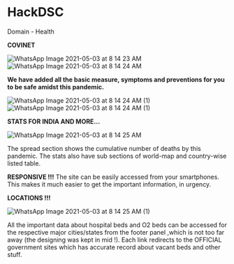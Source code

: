 # HackDSC
Domain - Health

**COVINET**

![WhatsApp Image 2021-05-03 at 8 14 23 AM](https://user-images.githubusercontent.com/79207707/116839169-d63fbe80-abee-11eb-8b41-5e7542e21f99.jpeg)
![WhatsApp Image 2021-05-03 at 8 14 24 AM](https://user-images.githubusercontent.com/79207707/116839168-d5a72800-abee-11eb-833f-a2a077a09c09.jpeg)


**We have added all the basic measure, symptoms and preventions for you to be safe amidst this pandemic.**

![WhatsApp Image 2021-05-03 at 8 14 24 AM (1)](https://user-images.githubusercontent.com/79207707/116839167-d50e9180-abee-11eb-9745-27abd7ebc8d5.jpeg)
![WhatsApp Image 2021-05-03 at 8 14 24 AM (1)](https://user-images.githubusercontent.com/79207707/116839167-d50e9180-abee-11eb-9745-27abd7ebc8d5.jpeg)

**STATS FOR INDIA AND MORE...**

![WhatsApp Image 2021-05-03 at 8 14 25 AM](https://user-images.githubusercontent.com/79207707/116839166-d475fb00-abee-11eb-8ead-8e5e0f3bf9a3.jpeg)

The spread section shows the cumulative number of deaths by this pandemic.
The stats also have sub sections of world-map and country-wise listed table.

**RESPONSIVE !!!**
The site can be easily accessed from your smartphones.
This makes it much easier to get the important information, in urgency.

**LOCATIONS !!!**

![WhatsApp Image 2021-05-03 at 8 14 25 AM (1)](https://user-images.githubusercontent.com/79207707/116839163-d344ce00-abee-11eb-8ecb-b5445eec8eaa.jpeg)

All the important data about hospital beds and O2 beds can be accessed for the respective major cities/states from the footer panel ,which is not too far away (the designing was kept in mid !).
Each link redirects to the OFFICIAL government sites which has accurate record about vacant beds and other stuff.
